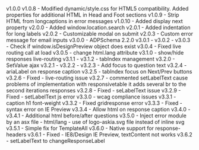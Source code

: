 v1.0.0
    v1.0.8  - Modified dynamic/style.css for HTML5 compatibility. Added properties for additional HTML in Head and Foot sections
    v1.0.9  - Strip HTML from longcaptions in error messages
    v1.0.10 - Added display next property
v2.0.0      - Added window.location.search
    v2.0.1  - Added indentation for long labels
    v2.0.2  - Customizable modal on submit
    v2.0.3  - Custom error message for email inputs
v3.0.0      - ADPSchema 2.2.0
    v3.0.1  -
    v3.0.2  -
    v3.0.3  - Check if window.isDesignPreview object does exist
    v3.0.4  - Fixed live routing call at load
    v3.0.5  - change html.lang attribute
  v3.1.0    - show/hide responses live-routing
    v3.1.1  -
    v3.1.2  - tabIndex management
  v3.2.0    - SetValue ajax
    v3.2.1  -
    v3.2.2  -
    v3.2.3  - Add focus to question text
    v3.2.4  - ariaLabel on response caption
    v3.2.5  - tabIndex focus on Next/Prev buttons
    v3.2.6  - Fixed - live-routing issue
    v3.2.7  - commented setLabelText cause problems of implementation with responsivetable it adds several br to the second iterations responses
    v3.2.8  - Fixed - seLabelText issue
    v3.2.9  - Fixed - setLabelText js error
  v3.3.0    - wcag compliance issues
    v3.3.1  - caption h1 font-weight
    v3.3.2  - Fixed gridresponse error
    v3.3.3  - Fixed - syntax error on IE Preview
    v3.3.4  - Allow html on response caption
  v3.4.0    -
    v3.4.1  - Additional html before/after questions
  v3.5.0    - Inject error module by an asx file
            - html/lang
            - use of logo-askia.svg file instead of inline svg
    v3.5.1  - Simple fix for TemplateAll
  v3.6.0    - Native support for response-headers
    v3.6.1  - Fixed - IE8/Design IE Preview, textContent not works
    v3.6.2  - setLabelText to changeResponseLabel
